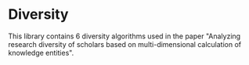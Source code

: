 # Diversity
This library contains 6 diversity algorithms used in the paper "Analyzing research diversity of scholars based on multi-dimensional calculation of knowledge entities".
